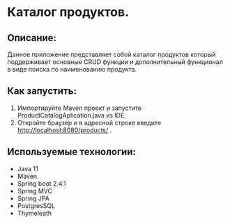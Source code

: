 # Каталог продуктов.

## Описание:
Данное приложение представляет собой каталог продуктов который поддерживает основные CRUD функции и дополнительный функционал в виде поиска по наименованию продукта.
## Как запустить:
1. Импортируйте Maven проект и запустите ProductCatalogAplication.java из IDE.
2. Откройте браузер и в адресной строке введите <http://localhost:8080/products/> .

## Используемые технологии:
* Java 11 
* Maven
* Spring boot 2.4.1
* Spring MVC
* Spring JPA
* PostgresSQL
* Thymeleath
